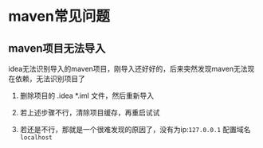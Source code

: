 # maven常见问题

## maven项目无法导入

idea无法识别导入的maven项目，刚导入还好好的，后来突然发现maven无法现在依赖，无法识别项目了

1. 删除项目的 .idea \*.iml 文件，然后重新导入

2. 若上述步骤不行，清除项目缓存，再重启试试

3. 若还是不行，那就是一个很难发现的原因了，没有为ip:`127.0.0.1` 配置域名 `localhost`





